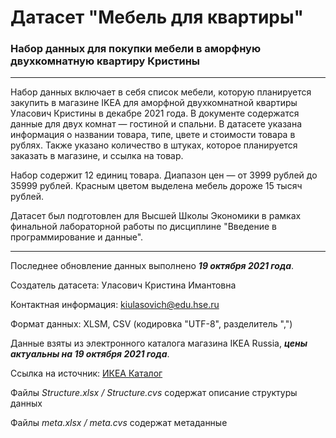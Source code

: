 # Датасет "Мебель для квартиры"
### Набор данных для покупки мебели в аморфную двухкомнатную квартиру Кристины
***
Набор данных включает в себя список мебели, которую планируется закупить в магазине IKEA для аморфной двухкомнатной квартиры Уласович Кристины в декабре 2021 года. В документе содержатся данные для двух комнат — гостиной и спальни. В датасете указана информация о названии товара, типе, цвете и стоимости товара в рублях. Также указано количество в штуках, которое планируется заказать в магазине, и ссылка на товар. 

Набор содержит 12 единиц товара. Диапазон цен — от 3999 рублей до 35999 рублей. Красным цветом выделена мебель дороже 15 тысяч рублей. 

Датасет был подготовлен для Высшей Школы Экономики в рамках финальной лабораторной работы по дисциплине "Введение в программирование и данные".
***

Последнее обновление данных выполнено ***19 октября 2021 года***. 

Создатель датасета: Уласович Кристина Имантовна

Контактная информация: kiulasovich@edu.hse.ru

Формат данных: XLSM, CSV (кодировка "UTF-8", разделитель ",")

Данные взяты из электронного каталога магазина IKEA Russia, ***цены актуальны на 19 октября 2021 года***.

Ссылка на источник: [ИКЕА Каталог](https://www.ikea.com/ru/ru/ "ИКЕА Каталог")

Файлы *Structure.xlsx / Structure.cvs* содержат описание структуры данных

Файлы *meta.xlsx / meta.cvs* содержат метаданные
